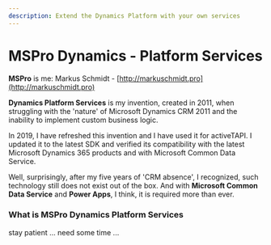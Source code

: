 ```yaml
---
description: Extend the Dynamics Platform with your own services
---
```


# MSPro Dynamics - Platform Services

**MSPro** is me: Markus Schmidt - [http://markuschmidt.pro](http://markuschmidt.pro)

**Dynamics Platform Services** is my invention, created in 2011, when struggling with the 'nature' of Microsoft Dynamics CRM 2011 and the inability to implement custom business logic.

In 2019, I have refreshed this invention and I have used it for activeTAPI. I updated it to the latest SDK and verified its compatibility with the latest Microsoft Dynamics 365 products and with Microsoft Common Data Service.

Well, surprisingly, after my five years of 'CRM absence', I recognized, such technology still does not exist out of the box. And with **Microsoft Common Data Service** and **Power Apps**, I think, it is required more than ever.

### What is MSPro Dynamics Platform Services

stay patient ... need some time ...

